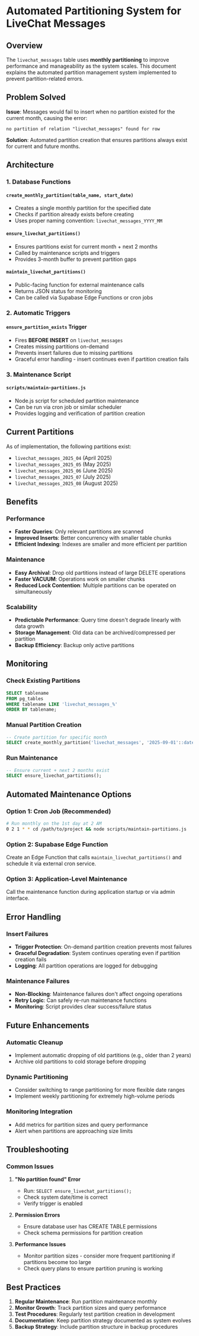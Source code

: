 # Automated Partitioning System for LiveChat Messages

## Overview

The `livechat_messages` table uses **monthly partitioning** to improve performance and manageability as the system scales. This document explains the automated partition management system implemented to prevent partition-related errors.

## Problem Solved

**Issue**: Messages would fail to insert when no partition existed for the current month, causing the error:
```
no partition of relation "livechat_messages" found for row
```

**Solution**: Automated partition creation that ensures partitions always exist for current and future months.

## Architecture

### 1. Database Functions

#### `create_monthly_partition(table_name, start_date)`
- Creates a single monthly partition for the specified date
- Checks if partition already exists before creating
- Uses proper naming convention: `livechat_messages_YYYY_MM`

#### `ensure_livechat_partitions()`
- Ensures partitions exist for current month + next 2 months
- Called by maintenance scripts and triggers
- Provides 3-month buffer to prevent partition gaps

#### `maintain_livechat_partitions()`
- Public-facing function for external maintenance calls
- Returns JSON status for monitoring
- Can be called via Supabase Edge Functions or cron jobs

### 2. Automatic Triggers

#### `ensure_partition_exists` Trigger
- Fires **BEFORE INSERT** on `livechat_messages`
- Creates missing partitions on-demand
- Prevents insert failures due to missing partitions
- Graceful error handling - insert continues even if partition creation fails

### 3. Maintenance Script

#### `scripts/maintain-partitions.js`
- Node.js script for scheduled partition maintenance
- Can be run via cron job or similar scheduler
- Provides logging and verification of partition creation

## Current Partitions

As of implementation, the following partitions exist:
- `livechat_messages_2025_04` (April 2025)
- `livechat_messages_2025_05` (May 2025) 
- `livechat_messages_2025_06` (June 2025)
- `livechat_messages_2025_07` (July 2025)
- `livechat_messages_2025_08` (August 2025)

## Benefits

### Performance
- **Faster Queries**: Only relevant partitions are scanned
- **Improved Inserts**: Better concurrency with smaller table chunks
- **Efficient Indexing**: Indexes are smaller and more efficient per partition

### Maintenance
- **Easy Archival**: Drop old partitions instead of large DELETE operations
- **Faster VACUUM**: Operations work on smaller chunks
- **Reduced Lock Contention**: Multiple partitions can be operated on simultaneously

### Scalability
- **Predictable Performance**: Query time doesn't degrade linearly with data growth
- **Storage Management**: Old data can be archived/compressed per partition
- **Backup Efficiency**: Backup only active partitions

## Monitoring

### Check Existing Partitions
```sql
SELECT tablename 
FROM pg_tables 
WHERE tablename LIKE 'livechat_messages_%' 
ORDER BY tablename;
```

### Manual Partition Creation
```sql
-- Create partition for specific month
SELECT create_monthly_partition('livechat_messages', '2025-09-01'::date);
```

### Run Maintenance
```sql
-- Ensure current + next 2 months exist
SELECT ensure_livechat_partitions();
```

## Automated Maintenance Options

### Option 1: Cron Job (Recommended)
```bash
# Run monthly on the 1st day at 2 AM
0 2 1 * * cd /path/to/project && node scripts/maintain-partitions.js
```

### Option 2: Supabase Edge Function
Create an Edge Function that calls `maintain_livechat_partitions()` and schedule it via external cron service.

### Option 3: Application-Level Maintenance
Call the maintenance function during application startup or via admin interface.

## Error Handling

### Insert Failures
- **Trigger Protection**: On-demand partition creation prevents most failures
- **Graceful Degradation**: System continues operating even if partition creation fails
- **Logging**: All partition operations are logged for debugging

### Maintenance Failures
- **Non-Blocking**: Maintenance failures don't affect ongoing operations
- **Retry Logic**: Can safely re-run maintenance functions
- **Monitoring**: Script provides clear success/failure status

## Future Enhancements

### Automatic Cleanup
- Implement automatic dropping of old partitions (e.g., older than 2 years)
- Archive old partitions to cold storage before dropping

### Dynamic Partitioning
- Consider switching to range partitioning for more flexible date ranges
- Implement weekly partitioning for extremely high-volume periods

### Monitoring Integration
- Add metrics for partition sizes and query performance
- Alert when partitions are approaching size limits

## Troubleshooting

### Common Issues

1. **"No partition found" Error**
   - Run: `SELECT ensure_livechat_partitions();`
   - Check system date/time is correct
   - Verify trigger is enabled

2. **Permission Errors**
   - Ensure database user has CREATE TABLE permissions
   - Check schema permissions for partition creation

3. **Performance Issues**
   - Monitor partition sizes - consider more frequent partitioning if partitions become too large
   - Check query plans to ensure partition pruning is working

## Best Practices

1. **Regular Maintenance**: Run partition maintenance monthly
2. **Monitor Growth**: Track partition sizes and query performance
3. **Test Procedures**: Regularly test partition creation in development
4. **Documentation**: Keep partition strategy documented as system evolves
5. **Backup Strategy**: Include partition structure in backup procedures 